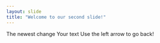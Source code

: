 ```yaml
---
layout: slide
title: "Welcome to our second slide!"
---
```


The newest change
Your text
Use the left arrow to go back!
